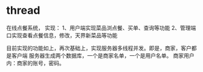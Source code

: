 # thread
在线点餐系统，
实现：
1、用户端实现菜品浏点餐、买单、查询等功能
2、管理端口实现查看点餐信息，修改，天界新菜品等功能


目前实现的功能如上，再次基础上，实现服务器多线程并发。即是，商家，客户都是客户端
服务器生成两个数据库，一个是商家名单，一个是用户名单。
商家用户内：商家的账号，密码。
